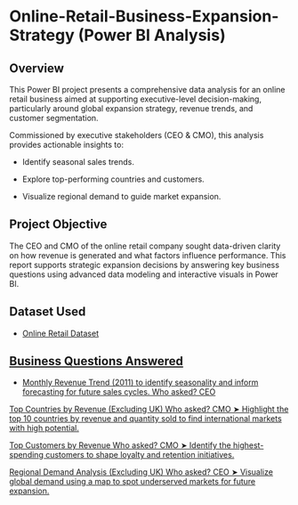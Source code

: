 # Online-Retail-Business-Expansion-Strategy (Power BI Analysis)
## Overview
This Power BI project presents a comprehensive data analysis for an online retail business aimed at supporting executive-level decision-making, particularly around global expansion strategy, revenue trends, and customer segmentation.

Commissioned by executive stakeholders (CEO & CMO), this analysis provides actionable insights to:

- Identify seasonal sales trends.

- Explore top-performing countries and customers.

- Visualize regional demand to guide market expansion.

## Project Objective
The CEO and CMO of the online retail company sought data-driven clarity on how revenue is generated and what factors influence performance. This report supports strategic expansion decisions by answering key business questions using advanced data modeling and interactive visuals in Power BI.

## Dataset Used
- <a href="https://github.com/Pankaj-M-Deori/Online-Retail-Business-Expansion-Strategy-Power-BI-Analysis/blob/main/Online%20Retail.xlsx">Online Retail Dataset

## Business Questions Answered
- Monthly Revenue Trend (2011) to identify seasonality and inform forecasting for future sales cycles.
Who asked? CEO

Top Countries by Revenue (Excluding UK)
Who asked? CMO
➤ Highlight the top 10 countries by revenue and quantity sold to find international markets with high potential.

Top Customers by Revenue
Who asked? CMO
➤ Identify the highest-spending customers to shape loyalty and retention initiatives.

Regional Demand Analysis (Excluding UK)
Who asked? CEO
➤ Visualize global demand using a map to spot underserved markets for future expansion.

